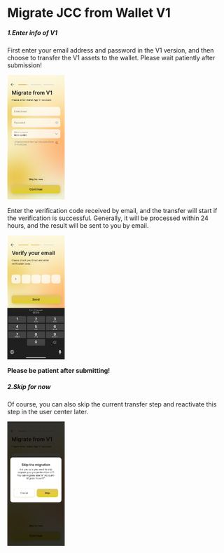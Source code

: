 # Migrate JCC from Wallet V1

##### 1.Enter info of V1

First enter your email address and password in the V1 version, and then choose to transfer the V1 assets to the wallet. Please wait patiently after submission!

<img src="media/step%201.png" width="26%">

Enter the verification code received by email, and the transfer will start if the verification is successful. Generally, it will be processed within 24 hours, and the result will be sent to you by email.

<img src="media/step%202.png" width="26%">

**Please be patient after submitting!**

##### 2.Skip for now

Of course, you can also skip the current transfer step and reactivate this step in the user center later.

<img src="media/skip.png" width="26%">


